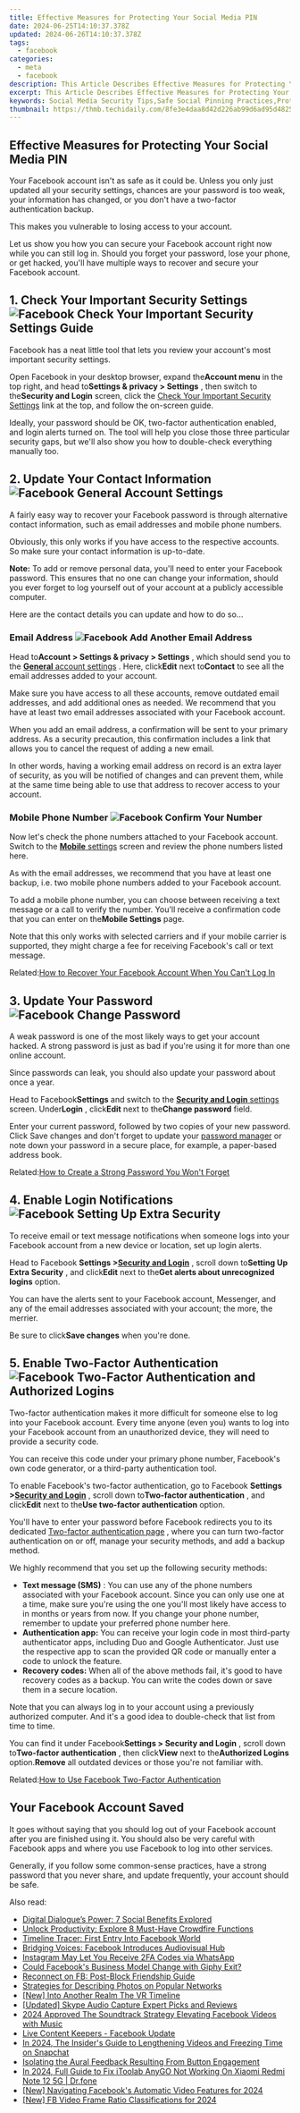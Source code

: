 ```yaml
---
title: Effective Measures for Protecting Your Social Media PIN
date: 2024-06-25T14:10:37.378Z
updated: 2024-06-26T14:10:37.378Z
tags:
  - facebook
categories:
  - meta
  - facebook
description: This Article Describes Effective Measures for Protecting Your Social Media PIN
excerpt: This Article Describes Effective Measures for Protecting Your Social Media PIN
keywords: Social Media Security Tips,Safe Social Pinning Practices,Protect Online User ID,Secure Social Network Access,Enhance PIN Safety,Preventing Social ID Theft,Shield Your Social Login
thumbnail: https://thmb.techidaily.com/8fe3e4daa8d42d226ab99d6ad95d4825a0edf9f54adc2ff54b0e8f531a27fde7.jpg
---
```


## Effective Measures for Protecting Your Social Media PIN

 Your Facebook account isn't as safe as it could be. Unless you only just updated all your security settings, chances are your password is too weak, your information has changed, or you don't have a two-factor authentication backup.

This makes you vulnerable to losing access to your account.

 Let us show you how you can secure your Facebook account right now while you can still log in. Should you forget your password, lose your phone, or get hacked, you'll have multiple ways to recover and secure your Facebook account.

## 1\. Check Your Important Security Settings ![Facebook Check Your Important Security Settings Guide](https://static1.makeuseofimages.com/wordpress/wp-content/uploads/2021/12/Facebook-Check-Your-Important-Security-Settings-Guide.jpg)

 Facebook has a neat little tool that lets you review your account's most important security settings.

 Open Facebook in your desktop browser, expand the**Account menu** in the top right, and head to**Settings & privacy > Settings** , then switch to the**Security and Login** screen, click the [Check Your Important Security Settings](https://www.facebook.com/privacy/review/?review%5Fid=573933453011661) link at the top, and follow the on-screen guide.

 Ideally, your password should be OK, two-factor authentication enabled, and login alerts turned on. The tool will help you close those three particular security gaps, but we'll also show you how to double-check everything manually too.

## 2\. Update Your Contact Information ![Facebook General Account Settings](https://static1.makeuseofimages.com/wordpress/wp-content/uploads/2021/12/Facebook-General-Account-Settings.jpg)

 A fairly easy way to recover your Facebook password is through alternative contact information, such as email addresses and mobile phone numbers.

 Obviously, this only works if you have access to the respective accounts. So make sure your contact information is up-to-date.

**Note:** To add or remove personal data, you'll need to enter your Facebook password. This ensures that no one can change your information, should you ever forget to log yourself out of your account at a publicly accessible computer.

Here are the contact details you can update and how to do so...

### Email Address ![Facebook Add Another Email Address](https://static1.makeuseofimages.com/wordpress/wp-content/uploads/2021/12/Facebook-Add-Another-Email-Address.jpg)

 Head to**Account > Settings & privacy > Settings** , which should send you to the [**General** account settings](https://www.facebook.com/settings?tab=account) . Here, click**Edit** next to**Contact** to see all the email addresses added to your account.

 Make sure you have access to all these accounts, remove outdated email addresses, and add additional ones as needed. We recommend that you have at least two email addresses associated with your Facebook account.

 When you add an email address, a confirmation will be sent to your primary address. As a security precaution, this confirmation includes a link that allows you to cancel the request of adding a new email.

 In other words, having a working email address on record is an extra layer of security, as you will be notified of changes and can prevent them, while at the same time being able to use that address to recover access to your account.

### Mobile Phone Number ![Facebook Confirm Your Number](https://static1.makeuseofimages.com/wordpress/wp-content/uploads/2021/12/Facebook-Confirm-Your-Number.jpg)

 Now let's check the phone numbers attached to your Facebook account. Switch to the [**Mobile** settings](https://www.facebook.com/settings?tab=account&section=email&view) screen and review the phone numbers listed here.

 As with the email addresses, we recommend that you have at least one backup, i.e. two mobile phone numbers added to your Facebook account.

 To add a mobile phone number, you can choose between receiving a text message or a call to verify the number. You'll receive a confirmation code that you can enter on the**Mobile Settings** page.

 Note that this only works with selected carriers and if your mobile carrier is supported, they might charge a fee for receiving Facebook's call or text message.

 Related:[How to Recover Your Facebook Account When You Can't Log In](https://www.makeuseof.com/tag/recover-facebook-account-longer-log/)

## 3\. Update Your Password ![Facebook Change Password](https://static1.makeuseofimages.com/wordpress/wp-content/uploads/2021/12/Facebook-Change-Password.jpg)

 A weak password is one of the most likely ways to get your account hacked. A strong password is just as bad if you're using it for more than one online account.

 Since passwords can leak, you should also update your password about once a year.

 Head to Facebook**Settings** and switch to the [**Security and Login** settings](https://www.facebook.com/settings?tab=security&section=browsing&view) screen. Under**Login** , click**Edit** next to the**Change password** field.

 Enter your current password, followed by two copies of your new password. Click Save changes and don't forget to update your [password manager](https://www.makeuseof.com/tag/4-open-source-password-managers-passwords-safe/) or note down your password in a secure place, for example, a paper-based address book.

 Related:[How to Create a Strong Password You Won't Forget](https://www.makeuseof.com/tag/6-tips-for-creating-an-unbreakable-password-that-you-can-remember/)

## 4\. Enable Login Notifications ![Facebook Setting Up Extra Security](https://static1.makeuseofimages.com/wordpress/wp-content/uploads/2021/12/Facebook-Setting-Up-Extra-Security.jpg)

 To receive email or text message notifications when someone logs into your Facebook account from a new device or location, set up login alerts.

 Head to Facebook **Settings >[Security and Login](https://www.facebook.com/settings?tab=security)**  , scroll down to**Setting Up Extra Security** , and click**Edit** next to the**Get alerts about unrecognized logins** option.

 You can have the alerts sent to your Facebook account, Messenger, and any of the email addresses associated with your account; the more, the merrier.

 Be sure to click**Save changes** when you're done.

## 5\. Enable Two-Factor Authentication ![Facebook Two-Factor Authentication and Authorized Logins](https://static1.makeuseofimages.com/wordpress/wp-content/uploads/2021/12/Facebook-Two-Factor-Authentication-and-Authorized-Logins.jpg)

 Two-factor authentication makes it more difficult for someone else to log into your Facebook account. Every time anyone (even you) wants to log into your Facebook account from an unauthorized device, they will need to provide a security code.

 You can receive this code under your primary phone number, Facebook's own code generator, or a third-party authentication tool.

 To enable Facebook's two-factor authentication, go to Facebook **Settings >[Security and Login](https://www.facebook.com/settings?tab=security)**  , scroll down to**Two-factor authentication** , and click**Edit** next to the**Use two-factor authentication** option.

 You'll have to enter your password before Facebook redirects you to its dedicated [Two-factor authentication page](https://www.facebook.com/security/2fac/settings) , where you can turn two-factor authentication on or off, manage your security methods, and add a backup method.

We highly recommend that you set up the following security methods:

* **Text message (SMS)** : You can use any of the phone numbers associated with your Facebook account. Since you can only use one at a time, make sure you're using the one you'll most likely have access to in months or years from now. If you change your phone number, remember to update your preferred phone number here.
* **Authentication app:** You can receive your login code in most third-party authenticator apps, including Duo and Google Authenticator. Just use the respective app to scan the provided QR code or manually enter a code to unlock the feature.
* **Recovery codes:** When all of the above methods fail, it's good to have recovery codes as a backup. You can write the codes down or save them in a secure location.

 Note that you can always log in to your account using a previously authorized computer. And it's a good idea to double-check that list from time to time.

 You can find it under Facebook**Settings > Security and Login** , scroll down to**Two-factor authentication** , then click**View** next to the**Authorized Logins** option.**Remove** all outdated devices or those you're not familiar with.

 Related:[How to Use Facebook Two-Factor Authentication](https://www.makeuseof.com/tag/how-to-use-facebook-login-approvals-code-generator-android/)

## Your Facebook Account Saved

 It goes without saying that you should log out of your Facebook account after you are finished using it. You should also be very careful with Facebook apps and where you use Facebook to log into other services.

 Generally, if you follow some common-sense practices, have a strong password that you never share, and update frequently, your account should be safe.


<ins class="adsbygoogle"
     style="display:block"
     data-ad-format="autorelaxed"
     data-ad-client="ca-pub-7571918770474297"
     data-ad-slot="1223367746"></ins>



<ins class="adsbygoogle"
     style="display:block"
     data-ad-client="ca-pub-7571918770474297"
     data-ad-slot="8358498916"
     data-ad-format="auto"
     data-full-width-responsive="true"></ins>

<span class="atpl-alsoreadstyle">Also read:</span>
<div><ul>
<li><a href="https://facebook.techidaily.com/digital-dialogues-power-7-social-benefits-explored/"><u>Digital Dialogue’s Power: 7 Social Benefits Explored</u></a></li>
<li><a href="https://facebook.techidaily.com/unlock-productivity-explore-8-must-have-crowdfire-functions/"><u>Unlock Productivity: Explore 8 Must-Have Crowdfire Functions</u></a></li>
<li><a href="https://facebook.techidaily.com/timeline-tracer-first-entry-into-facebook-world/"><u>Timeline Tracer: First Entry Into Facebook World</u></a></li>
<li><a href="https://facebook.techidaily.com/bridging-voices-facebook-introduces-audiovisual-hub/"><u>Bridging Voices: Facebook Introduces Audiovisual Hub</u></a></li>
<li><a href="https://facebook.techidaily.com/instagram-may-let-you-receive-2fa-codes-via-whatsapp/"><u>Instagram May Let You Receive 2FA Codes via WhatsApp</u></a></li>
<li><a href="https://facebook.techidaily.com/could-facebooks-business-model-change-with-giphy-exit/"><u>Could Facebook's Business Model Change with Giphy Exit?</u></a></li>
<li><a href="https://facebook.techidaily.com/reconnect-on-fb-post-block-friendship-guide/"><u>Reconnect on FB: Post-Block Friendship Guide</u></a></li>
<li><a href="https://facebook.techidaily.com/strategies-for-describing-photos-on-popular-networks/"><u>Strategies for Describing Photos on Popular Networks</u></a></li>
<li><a href="https://extra-guidance.techidaily.com/new-into-another-realm-the-vr-timeline/"><u>[New] Into Another Realm  The VR Timeline</u></a></li>
<li><a href="https://desktop-recording.techidaily.com/updated-skype-audio-capture-expert-picks-and-reviews/"><u>[Updated] Skype Audio Capture  Expert Picks and Reviews</u></a></li>
<li><a href="https://facebook-clips.techidaily.com/2024-approved-the-soundtrack-strategy-elevating-facebook-videos-with-music/"><u>2024 Approved  The Soundtrack Strategy  Elevating Facebook Videos with Music</u></a></li>
<li><a href="https://facebook-video-content.techidaily.com/live-content-keepers-facebook-update/"><u>Live Content Keepers - Facebook Update</u></a></li>
<li><a href="https://snapchat-videos.techidaily.com/in-2024-the-insiders-guide-to-lengthening-videos-and-freezing-time-on-snapchat/"><u>In 2024, The Insider's Guide to Lengthening Videos and Freezing Time on Snapchat</u></a></li>
<li><a href="https://voice-adjusting.techidaily.com/isolating-the-aural-feedback-resulting-from-button-engagement/"><u>Isolating the Aural Feedback Resulting From Button Engagement</u></a></li>
<li><a href="https://review-topics.techidaily.com/in-2024-full-guide-to-fix-itoolab-anygo-not-working-on-xiaomi-redmi-note-12-5g-drfone-by-drfone-virtual-android/"><u>In 2024, Full Guide to Fix iToolab AnyGO Not Working On Xiaomi Redmi Note 12 5G | Dr.fone</u></a></li>
<li><a href="https://facebook-video-recording.techidaily.com/new-navigating-facebooks-automatic-video-features-for-2024/"><u>[New] Navigating Facebook's Automatic Video Features for 2024</u></a></li>
<li><a href="https://facebook-clips.techidaily.com/new-fb-video-frame-ratio-classifications-for-2024/"><u>[New] FB Video Frame Ratio Classifications for 2024</u></a></li>
</ul></div>
